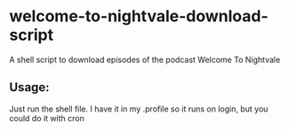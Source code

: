 # welcome-to-nightvale-download-script
A shell script to download episodes of the podcast Welcome To Nightvale

## Usage:

Just run the shell file. I have it in my .profile so it runs on login, but you could do it with cron

